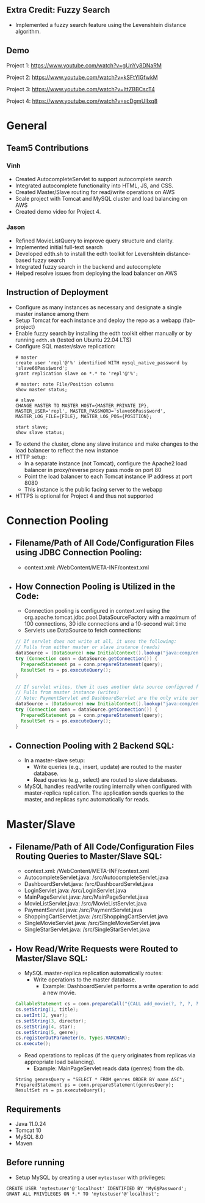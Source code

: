 ## Extra Credit: Fuzzy Search
- Implemented a fuzzy search feature using the Levenshtein distance algorithm.

## Demo
Project 1: https://www.youtube.com/watch?v=gUnYy8DNaRM

Project 2: https://www.youtube.com/watch?v=kSFtYlGfwkM

Project 3: https://www.youtube.com/watch?v=IttZBBCscT4

Project 4: https://www.youtube.com/watch?v=scDgmUlIxq8

# General
## Team5 Contributions
### Vinh
- Created AutocompleteServlet to support autocomplete search
- Integrated autocomplete functionality into HTML, JS, and CSS.
- Created Master/Slave routing for read/write operations on AWS
- Scale project with Tomcat and MySQL cluster and load balancing on AWS
- Created demo video for Project 4.

### Jason
- Refined MovieListQuery to improve query structure and clarity.
- Implemented initial full-text search
- Developed edth.sh to install the edth toolkit for Levenshtein distance-based fuzzy search
- Integrated fuzzy search in the backend and autocomplete
- Helped resolve issues from deploying the load balancer on AWS

## Instruction of Deployment
- Configure as many instances as necessary and designate a single master instance among them
- Setup Tomcat for each instance and deploy the repo as a webapp (fab-project)
- Enable fuzzy search by installing the edth toolkit either manually or by running `edth.sh` (tested on Ubuntu 22.04 LTS)
- Configure SQL master/slave replication:
  ```mysql
  # master
  create user 'repl'@'%' identified WITH mysql_native_password by 'slave66Pass$word';
  grant replication slave on *.* to 'repl'@'%';
  
  # master: note File/Position columns
  show master status;
  
  # slave
  CHANGE MASTER TO MASTER_HOST={MASTER_PRIVATE_IP}, MASTER_USER='repl', MASTER_PASSWORD='slave66Pass$word',
  MASTER_LOG_FILE={FILE}, MASTER_LOG_POS={POSITION};
  
  start slave;
  show slave status;
   ```
- To extend the cluster, clone any slave instance and make changes to the load balancer to reflect the new instance
- HTTP setup:
  - In a separate instance (not Tomcat), configure the Apache2 load balancer in proxy/reverse proxy pass mode on port 80
  - Point the load balancer to each Tomcat instance IP address at port 8080
  - This instance is the public facing server to the webapp
- HTTPS is optional for Project 4 and thus not supported
  

# Connection Pooling
- ## Filename/Path of All Code/Configuration Files using JDBC Connection Pooling:
  - context.xml: /WebContent/META-INF/context.xml

- ## How Connection Pooling is Utilized in the Code:
  - Connection pooling is configured in context.xml using the org.apache.tomcat.jdbc.pool.DataSourceFactory 
    with a maximum of 100 connections, 30 idle connections and a 10-second wait time
  - Servlets use DataSource to fetch connections:
  ```java
  // If servlet does not write at all, it uses the following:
  // Pulls from either master or slave instance (reads)
  dataSource = (DataSource) new InitialContext().lookup("java:comp/env/jdbc/moviedb");
  try (Connection conn = dataSource.getConnection()) {
    PreparedStatement ps = conn.prepareStatement(query);
    ResultSet rs = ps.executeQuery();
  }
  
  // If servlet writes, then it uses another data source configured for writes only:
  // Pulls from master instance (writes)
  // Note: PaymentServlet and DashboardServlet are the only write servlets
  dataSource = (DataSource) new InitialContext().lookup("java:comp/env/jdbc/moviedb-write");
  try (Connection conn = dataSource.getConnection()) {
    PreparedStatement ps = conn.prepareStatement(query);
    ResultSet rs = ps.executeQuery();
  }
  ```
- ## Connection Pooling with 2 Backend SQL:
  - In a master-slave setup:
    - Write queries (e.g., insert, update) are routed to the master database.
    - Read queries (e.g., select) are routed to slave databases.
  - MySQL handles read/write routing internally when configured with master-replica replication. 
    The application sends queries to the master, and replicas sync automatically for reads.

# Master/Slave
- ## Filename/Path of All Code/Configuration Files Routing Queries to Master/Slave SQL:
  - context.xml: /WebContent/META-INF/context.xml
  - AutocompleteServlet.java: /src/AutocompleteServlet.java
  - DashboardServlet.java: /src/DashboardServlet.java
  - LoginServlet.java: /src/LoginServlet.java
  - MainPageServlet.java: /src/MainPageServlet.java
  - MovieListServlet.java: /src/MovieListServlet.java
  - PaymentServlet.java: /src/PaymentServlet.java
  - ShoppingCartServlet.java: /src/ShoppingCartServlet.java
  - SingleMovieServlet.java: /src/SingleMovieServlet.java
  - SingleStarServlet.java: /src/SingleStarServlet.java

- ## How Read/Write Requests were Routed to Master/Slave SQL:
  - MySQL master-replica replication automatically routes:
    - Write operations to the master database.
      - Example: DashboardServlet performs a write operation to add a new movie.
  ```java
  CallableStatement cs = conn.prepareCall("{CALL add_movie(?, ?, ?, ?, ?, ?)}");
  cs.setString(1, title);
  cs.setInt(2, year);
  cs.setString(3, director);
  cs.setString(4, star);
  cs.setString(5, genre);
  cs.registerOutParameter(6, Types.VARCHAR);
  cs.execute();
  ```
    - Read operations to replicas (if the query originates from replicas via appropriate load balancing).
      - Example: MainPageServlet reads data (genres) from the db.
  ```
  String genresQuery = "SELECT * FROM genres ORDER BY name ASC";
  PreparedStatement ps = conn.prepareStatement(genresQuery);
  ResultSet rs = ps.executeQuery();
  ``` 

## Requirements
- Java 11.0.24
- Tomcat 10
- MySQL 8.0
- Maven

## Before running
- Setup MySQL by creating a user `mytestuser` with privileges:
```mysql
CREATE USER 'mytestuser'@'localhost' IDENTIFIED BY 'My6$Password';
GRANT ALL PRIVILEGES ON *.* TO 'mytestuser'@'localhost';
```

